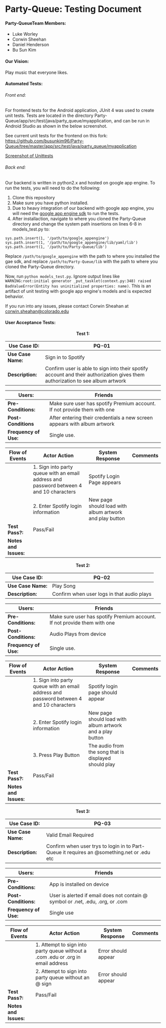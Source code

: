 # Party-Queue: Testing Document

#### Party-QueueTeam Members: 
* Luke Worley 
* Corwin Sheehan 
* Daniel Henderson 
* Bu Sun Kim

#### Our Vision: 
Play music that everyone likes.

#### Automated Tests: 
###### Front end:
For frontend tests for the Android application, JUnit 4 was used to create unit tests. Tests are located in the directory Party-Queue/app/src/test/java/party_queue/myapplication, and can be run in Android Studio as shown in the below screenshot. 

See current unit tests for the frontend on this fork: https://github.com/busunkim96/Party-Queue/tree/master/app/src/test/java/party_queue/myapplication

[Screenshot of Unittests](https://drive.google.com/file/d/1rhqs7-9Svk8_IyKgTpXQfo8AsDK9XcSWiw/view?usp=sharing)

###### Back end:
Our backend is written in python2.x and hosted on google app engine. To run the tests, you will need to do the following:

1. Clone this repository
2. Make sure you have python installed.
2. Due to heavy integration of our backend with google app engine, you will need the [google app engine sdk](https://cloud.google.com/appengine/downloads) to run the tests. 
3. After installaction, navigate to where you cloned the Party-Queue directory and change the system path insertions on lines 6-8 in models_test.py to:
```
sys.path.insert(1, '/path/to/google_appengine')
sys.path.insert(1, '/path/to/google_appengine/lib/yaml/lib')
sys.path.insert(1, '/path/to/Party-Queue/lib')
```
Replace `/path/to/google_appengine` with the path to where you installed the gae sdk, and replace `/path/to/Party-Queue/lib` with the path to where you cloned the Party-Queue directory.

Now, run `python models_test.py`. Ignore output lines like `WARNING:root:initial generator _put_tasklet(context.py:348) raised BadValueError(Entity has uninitialized properties: name)`. This is an artifact of unit testing with google app engine's models and is expected behavior. 

If you run into any issues, please contact Corwin Sheahan at corwin.sheahan@colorado.edu


#### User Acceptance Tests:


<p align="center"> <b>Test 1:</b> </p>

|  **Use Case ID:** | PQ-01 |
|------|------|
|**Use Case Name:**|Sign in to Spotify|
| **Description:** |Confirm user is able to sign into their spotify account and their authorization gives them authorization to see album artwork|

|  **Users:** | Friends |
|------|------|
|**Pre-Conditions:**|Make sure user has spotify Premium account. If not provide them with one|
| **Post-Conditions** |After entering their credentials a new screen appears with album artwork|
|**Frequency of Use:**|Single use.|


|Flow of Events|Actor Action| System Response| Comments|
|------|------|------|------|
|                  |1. Sign into party queue with an email address and password between 4 and 10 characters| Spotify Login Page appears|  |
|                 | 2. Enter Spotify login information| New page should load with album artwork and play button | |
|**Test Pass?:**| Pass/Fail| | |
| **Notes and Issues:**| | | |

<p align="center"> <b>Test 2:</b> </p>

|  **Use Case ID:** | PQ-02 |
|------|------|
|**Use Case Name:**|Play Song|
| **Description:** |Confirm when user logs in that audio plays|

|  **Users:** | Friends |
|------|------|
|**Pre-Conditions:**|Make sure user has spotify Premium account. If not provide them with one|
| **Post-Conditions:** |Audio Plays from device|
|**Frequency of Use:**|Single use.|


|Flow of Events|Actor Action| System Response| Comments|
|------|------|------|------|
|                  |1. Sign into party queue with an email address and password between 4 and 10 characters| Spotify login page should appear |  |
|                 | 2. Enter Spotify login information| New page should load with album artwork and a play button | |
|                 | 3. Press Play Button|The audio from the song that is displayed should play| |
|**Test Pass?:**| Pass/Fail| | |
| **Notes and Issues:**| | | |


<p align="center"> <b>Test 3:</b> </p>

|  **Use Case ID:** | PQ-03 |
|------|------|
|**Use Case Name:**|Valid Email Required|
| **Description:** |Confirm when user trys to login in to Part-Queue it requires an @something.net or .edu etc|

|  **Users:** | Friends |
|------|------|
|**Pre-Conditions:**|App is installed on device |
| **Post-Conditions:** |User is alerted if email does not contain @  symbol or .net, .edu, .org, or .com|
|**Frequency of Use:**|Single use|


|Flow of Events|Actor Action| System Response| Comments|
|------|------|------|------|
|                  |1. Attempt to sign into party queue without a .com .edu or .org in email address| Error should appear |  |
|                 | 2. Attempt to sign into party queue without an @ sign| Error should appear | |
|**Test Pass?:**| Pass/Fail| | |
| **Notes and Issues:**| | | |
